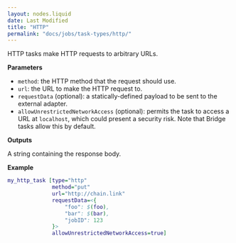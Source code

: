 ```yaml
---
layout: nodes.liquid
date: Last Modified
title: "HTTP"
permalink: "docs/jobs/task-types/http/"
---
```


HTTP tasks make HTTP requests to arbitrary URLs.

**Parameters**

- `method`: the HTTP method that the request should use.
- `url`: the URL to make the HTTP request to.
- `requestData` (optional): a statically-defined payload to be sent to the external adapter.
- `allowUnrestrictedNetworkAccess` (optional): permits the task to access a URL at `localhost`, which could present a security risk. Note that Bridge tasks allow this by default.

**Outputs**

A string containing the response body.

**Example**

```dot
my_http_task [type="http"
              method="put"
              url="http://chain.link"
              requestData=<{
                  "foo": $(foo),
                  "bar": $(bar),
                  "jobID": 123
              }>
              allowUnrestrictedNetworkAccess=true]
```

